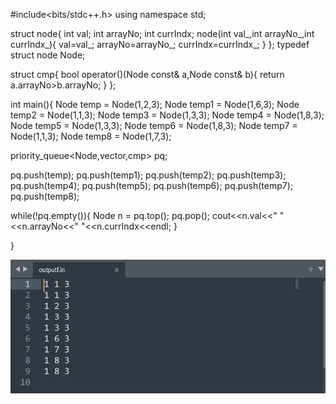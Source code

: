 #include<bits/stdc++.h>
using namespace std;



struct node{
    int val;
    int arrayNo;
    int currIndx;
    node(int val_,int arrayNo_,int currIndx_){
        val=val_;
        arrayNo=arrayNo_;
        currIndx=currIndx_;
    }
};
typedef struct node Node;

struct cmp{
   bool operator()(Node const& a,Node const& b){
    return a.arrayNo>b.arrayNo;
    } 
};



int main(){
   Node temp = Node(1,2,3);
   Node temp1 = Node(1,6,3);
   Node temp2 = Node(1,1,3);
   Node temp3 = Node(1,3,3);
   Node temp4 = Node(1,8,3);
   Node temp5 = Node(1,3,3);
   Node temp6 = Node(1,8,3);
   Node temp7 = Node(1,1,3);
   Node temp8 = Node(1,7,3);

   priority_queue<Node,vector<Node>,cmp> pq;

   pq.push(temp);
    pq.push(temp1);
   pq.push(temp2);
   pq.push(temp3);
   pq.push(temp4);
   pq.push(temp5);
   pq.push(temp6);
   pq.push(temp7);
   pq.push(temp8);

   while(!pq.empty()){
    Node n =  pq.top();
    pq.pop();
    cout<<n.val<<" "<<n.arrayNo<<" "<<n.currIndx<<endl;
   }
     
}

![output](https://github.com/ArunJena/c-concepts/blob/master/priority_queue%20comparator/output.png)
